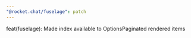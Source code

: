 ```yaml
---
"@rocket.chat/fuselage": patch
---
```


feat(fuselage): Made index available to OptionsPaginated rendered items
